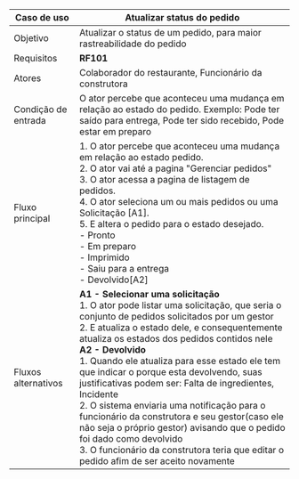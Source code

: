 | Caso de uso         | Atualizar status do pedido                                                                                                                                                                                                                                                                                                                                                                                                                                                                                                                                                                                                                                                                  |
| ------------------- | ------------------------------------------------------------------------------------------------------------------------------------------------------------------------------------------------------------------------------------------------------------------------------------------------------------------------------------------------------------------------------------------------------------------------------------------------------------------------------------------------------------------------------------------------------------------------------------------------------------------------------------------------------------------------------------------- |
| Objetivo            | Atualizar o status de um pedido, para maior rastreabilidade do pedido                                                                                                                                                                                                                                                                                                                                                                                                                                                                                                                                                                                                                       |
| Requisitos          | **RF101**                                                                                                                                                                                                                                                                                                                                                                                                                                                                                                                                                                                                                                                                                   |
| Atores              | Colaborador do restaurante, Funcionário da construtora                                                                                                                                                                                                                                                                                                                                                                                                                                                                                                                                                                                                                                      |
| Condição de entrada | O ator percebe que aconteceu uma mudança em relação ao estado do pedido. Exemplo: Pode ter saído para entrega, Pode ter sido recebido, Pode estar em preparo                                                                                                                                                                                                                                                                                                                                                                                                                                                                                                                                |
| Fluxo principal     | 1. O ator percebe que aconteceu uma mudança em relação ao estado pedido.<br>2. O ator vai até a pagina "Gerenciar pedidos"<br>3. O ator acessa a pagina de listagem de pedidos.<br>4. O ator seleciona um ou mais pedidos ou uma Solicitação [A1].<br>5. E altera o pedido para o estado desejado.<br>    - Pronto<br>    - Em preparo<br>	- Imprimido<br>	- Saiu para a entrega<br>	-  Devolvido[A2]                                                                                                                                                                                                                                                                                       |
| Fluxos alternativos | **A1 - Selecionar uma solicitação**<br>1. O ator pode listar uma solicitação, que seria o conjunto de pedidos solicitados por um gestor<br>2. E atualiza o estado dele, e consequentemente atualiza os estados dos pedidos contidos nele<br>**A2 - Devolvido**<br>1. Quando ele atualiza para esse estado ele tem que indicar o porque esta devolvendo, suas justificativas podem ser: Falta de ingredientes, Incidente<br>2. O sistema enviaria uma notificação para o funcionário da construtora e seu gestor(caso ele não seja o próprio gestor) avisando que o pedido foi dado como devolvido<br>3. O funcionário da construtora teria que editar o pedido afim de ser aceito novamente |
